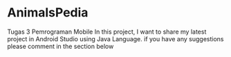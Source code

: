 # AnimalsPedia
Tugas 3 Pemrograman Mobile 
In this project, I want to share my latest project in Android Studio using Java Language. 
if you have any suggestions please comment in the section below
